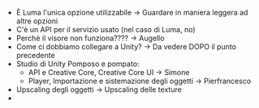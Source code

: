 - È Luma l'unica opzione utilizzabile -> Guardare in maniera leggera ad altre opzioni
- C'è un API per il servizio usato (nel caso di Luma, no)
- Perchè il visore non funziona???? -> Augello
- Come ci dobbiamo collegare a Unity? -> Da vedere DOPO il punto precedente
- Studio di Unity Pomposo e pompato:
	- API e Creative Core, Creative Core UI -> Simone
	- Player, Importazione e sistemazione degli oggetti -> Pierfrancesco
- Upscaling degli oggetti -> Upscaling delle texture
- 